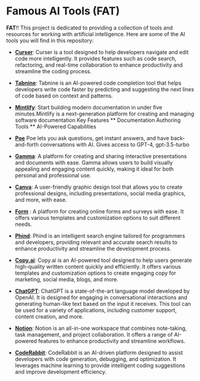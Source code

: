 
# Famous AI Tools (FAT)

**FAT**!! This project is dedicated to providing a collection of tools and resources for working with artificial intelligence. Here are some of the AI tools you will find in this repository:

- **[Curser](https://www.cursor.com/)**: Curser is a tool designed to help developers navigate and edit code more intelligently. It provides features such as code search, refactoring, and real-time collaboration to enhance productivity and streamline the coding process.

- **[Tabnine](https://www.tabnine.com/)**: Tabnine is an AI-powered code completion tool that helps developers write code faster by predicting and suggesting the next lines of code based on context and patterns.


- **[Mintlify](https://mintlify.com)**: Start building modern documentation in under five minutes.Mintlify is a next-generation platform for creating and managing software documentation
Key Features
 ** Documentation Authoring Tools
 ** AI-Powered Capabilities

- **[Poe](https://poe.com/)** Poe lets you ask questions, get instant answers, and have back-and-forth conversations with AI. Gives access to GPT-4, gpt-3.5-turbo


- **[Gamma](https://gamma.app/)**: A platform for creating and sharing interactive presentations and documents with ease. Gamma allows users to build visually appealing and engaging content quickly, making it ideal for both personal and professional use.

- **[Canva](https://www.canva.com/)**: A user-friendly graphic design tool that allows you to create professional designs, including presentations, social media graphics, and more, with ease.
- **[Form](https://forms.app/)** : A platform for creating online forms and surveys with ease. It offers various templates and customization options to suit different needs.

- **[Phind](https://www.phind.com/)**: Phind is an intelligent search engine tailored for programmers and developers, providing relevant and accurate search results to enhance productivity and streamline the development process.

- **[Copy.ai](https://www.copy.ai/)**: Copy.ai is an AI-powered tool designed to help users generate high-quality written content quickly and efficiently. It offers various templates and customization options to create engaging copy for marketing, social media, blogs, and more.


- **[ChatGPT](https://www.openai.com/chatgpt/)**: ChatGPT is a state-of-the-art language model developed by OpenAI. It is designed for engaging in conversational interactions and generating human-like text based on the input it receives. This tool can be used for a variety of applications, including customer support, content creation, and more.


- **[Notion](https://www.notion.so/)**: Notion is an all-in-one workspace that combines note-taking, task management, and project collaboration. It offers a range of AI-powered features to enhance productivity and streamline workflows.

- **[CodeRabbit](https://coderabbit.ai/)**: CodeRabbit is an AI-driven platform designed to assist developers with code generation, debugging, and optimization. It leverages machine learning to provide intelligent coding suggestions and improve development efficiency.
